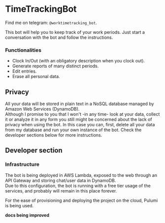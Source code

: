 # TimeTrackingBot

Find me on telegram: `@worktimetracking_bot`.  

This bot will help you to keep track of your work periods. 
Just start a conversation with the bot and follow the instructions.  

### Functionalities 
 - Clock In/Out (with an obligatory description when you clock out).
 - Generate reports of many distinct periods.
 - Edit entries.
 - Erase all personal data.

## Privacy 
All your data will be stored in plain text in a NoSQL database managed by Amazon Web Services (DynamoDB).  
Although I promise to you that I won't -in any time- look at your data, collect it or analyze it in any form you still might be 
concerned about the lack of privacy when using the bot. In this case you can, first, delete all your data from my database and run your 
own instance of the bot. Check the developer sections below for more instructions.  

## Developer section
### Infrastructure 
The bot is being deployed in AWS Lambda, exposed to the web through an API Gateway and storing chat/user data in DynamoDB.  
Due to this configuration, the bot is running with a free tier usage of the services, and probably will remain in this place forever.  

For the ease of provisioning and deploying the project on the cloud, Pulumi is being used.  

__docs being improved__
 
